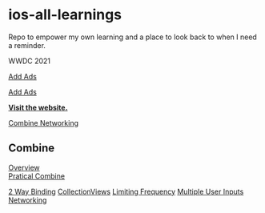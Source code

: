 # ios-all-learnings
Repo to empower my own learning and a place to look back to when I need a reminder.


WWDC 2021


[Add Ads](https://github.com/CongL3/ios-all-learnings/blob/main/AddAds.md) 

[Add Ads](AddAds.md)



[**Visit the website.**](https://github.com/CongL3/ios-all-learnings/blob/main/AddAds.md )


[Combine Networking](iOS/Combine/CombineNetworking.md)


## Combine
[Overview](iOS/Combine/Overview.md)  
[Pratical Combine](iOS/Combine/PraticalCombineNotes.md)

[2 Way Binding](iOS/Combine/CombineNetworking.md)
[CollectionViews](iOS/Combine/CollectionViews.md)
[Limiting Frequency](iOS/Combine/LimitingFrequency.md)
[Multiple User Inputs](iOS/Combine/MultipleUserInputs.md)
[Networking](iOS/Combine/Networking.md)
